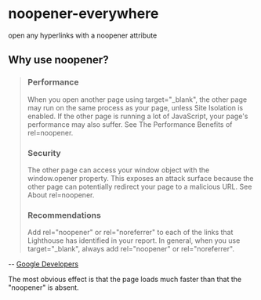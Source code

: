 # noopener-everywhere
open any hyperlinks with a noopener attribute

## Why use noopener?

<blockquote>

### Performance  
When you open another page using target="\_blank", the other page may run on the 
same process as your page, unless Site Isolation is enabled. If the other page 
is running a lot of JavaScript, your page's performance may also suffer. See The
Performance Benefits of rel=noopener.

### Security
The other page can access your window object with the window.opener property. 
This exposes an attack surface because the other page can potentially redirect 
your page to a malicious URL. See About rel=noopener.

### Recommendations
Add rel="noopener" or rel="noreferrer" to each of the links that Lighthouse has 
identified in your report. In general, when you use target="\_blank", always add 
rel="noopener" or rel="noreferrer".

</blockquote>

-- [Google Developers](https://developers.google.com/web/tools/lighthouse/audits/noopener)

The most obvious effect is that the page loads much faster than that the 
"noopener" is absent. 